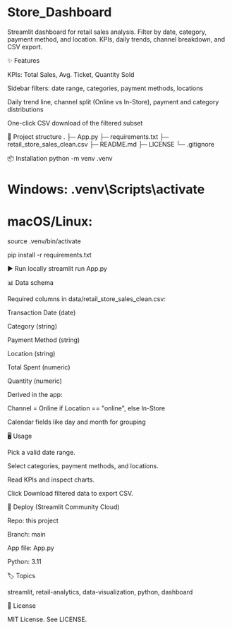 # Store_Dashboard
Streamlit dashboard for retail sales analysis. Filter by date, category, payment method, and location. KPIs, daily trends, channel breakdown, and CSV export.

✨ Features

KPIs: Total Sales, Avg. Ticket, Quantity Sold

Sidebar filters: date range, categories, payment methods, locations

Daily trend line, channel split (Online vs In-Store), payment and category distributions

One-click CSV download of the filtered subset

🧱 Project structure
.
├─ App.py
├─ requirements.txt
├─ retail_store_sales_clean.csv
├─ README.md
├─ LICENSE
└─ .gitignore

📦 Installation
python -m venv .venv
# Windows: .venv\Scripts\activate
# macOS/Linux:
source .venv/bin/activate

pip install -r requirements.txt

▶️ Run locally
streamlit run App.py

📊 Data schema

Required columns in data/retail_store_sales_clean.csv:

Transaction Date (date)

Category (string)

Payment Method (string)

Location (string)

Total Spent (numeric)

Quantity (numeric)

Derived in the app:

Channel = Online if Location == "online", else In-Store

Calendar fields like day and month for grouping

🖥️ Usage

Pick a valid date range.

Select categories, payment methods, and locations.

Read KPIs and inspect charts.

Click Download filtered data to export CSV.

🚀 Deploy (Streamlit Community Cloud)

Repo: this project

Branch: main

App file: App.py

Python: 3.11


🏷️ Topics

streamlit, retail-analytics, data-visualization, python, dashboard

📜 License

MIT License. See LICENSE.
